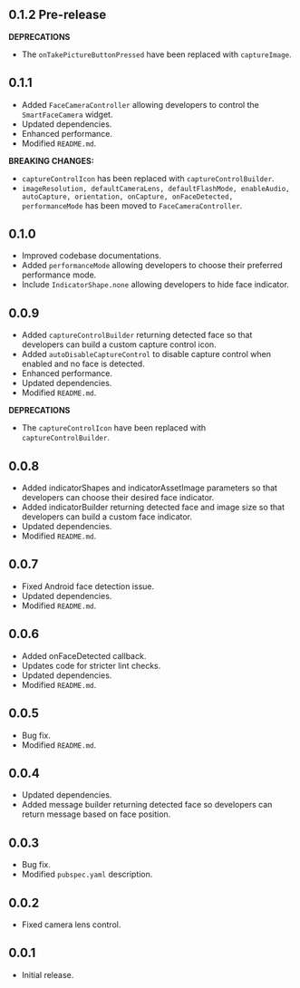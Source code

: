 ## 0.1.2 Pre-release

**DEPRECATIONS**

- The `onTakePictureButtonPressed` have been replaced with `captureImage`.

## 0.1.1

- Added `FaceCameraController` allowing developers to control the `SmartFaceCamera` widget.
- Updated dependencies.
- Enhanced performance.
- Modified `README.md`.

**BREAKING CHANGES:**
- `captureControlIcon` has been replaced with `captureControlBuilder`.
- `imageResolution, defaultCameraLens, defaultFlashMode, enableAudio, autoCapture, orientation, onCapture, onFaceDetected, performanceMode` has been moved to `FaceCameraController`.

## 0.1.0

- Improved codebase documentations.
- Added `performanceMode` allowing developers to choose their preferred performance mode.
- Include `IndicatorShape.none` allowing developers to hide face indicator.

## 0.0.9

- Added `captureControlBuilder` returning detected face so that developers can build a custom capture control icon.
- Added `autoDisableCaptureControl` to disable capture control when enabled and no face is detected.
- Enhanced performance.
- Updated dependencies.
- Modified `README.md`.

**DEPRECATIONS**

- The `captureControlIcon` have been replaced with `captureControlBuilder`.

## 0.0.8

- Added indicatorShapes and indicatorAssetImage parameters so that developers can choose their desired face indicator.
- Added indicatorBuilder returning detected face and image size so that developers can build a custom face indicator.
- Updated dependencies.
- Modified `README.md`.

## 0.0.7

- Fixed Android face detection issue.
- Updated dependencies.
- Modified `README.md`.

## 0.0.6

- Added onFaceDetected callback.
- Updates code for stricter lint checks.
- Updated dependencies.
- Modified `README.md`.


## 0.0.5

- Bug fix.
- Modified `README.md`.


## 0.0.4

- Updated dependencies.
- Added message builder returning detected face so developers can return message based on face position.


## 0.0.3

- Bug fix.
- Modified `pubspec.yaml` description.


## 0.0.2

- Fixed camera lens control.


## 0.0.1

- Initial release.